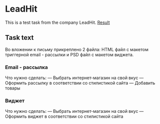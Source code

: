 # LeadHit

This is a test task from the company LeadHit.
[Result](https://loveravel.github.io/leadhit/)

## Task text

Во вложении к письму прикреплено 2 файла: HTML файл с макетом триггерной email - рассылки и PSD файл с макетом виджета.

### Email - рассылка
Что нужно сделать:
— Выбрать интернет-магазин на свой вкус
— Оформить рассылку в соответствии со стилистикой сайта
— Добавить товары

### Виджет
Что нужно сделать:
— Выбрать интернет-магазин на свой вкус
— Оформить виджет в соответствии со стилистикой сайта

